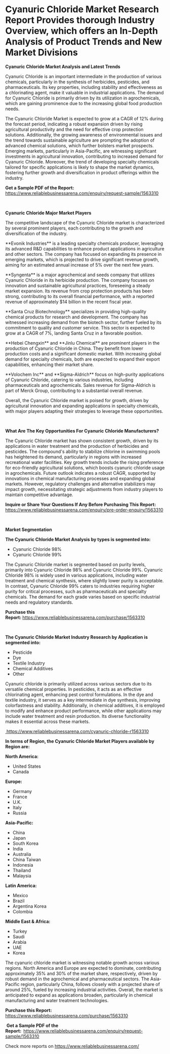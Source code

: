 <p><h1>Cyanuric Chloride Market Research Report Provides thorough Industry Overview, which offers an In-Depth Analysis of Product Trends and New Market Divisions</h1></p><p><strong>Cyanuric Chloride Market Analysis and Latest Trends</strong></p>
<p><p>Cyanuric Chloride is an important intermediate in the production of various chemicals, particularly in the synthesis of herbicides, pesticides, and pharmaceuticals. Its key properties, including stability and effectiveness as a chlorinating agent, make it valuable in industrial applications. The demand for Cyanuric Chloride is primarily driven by its utilization in agrochemicals, which are gaining prominence due to the increasing global food production needs.</p><p>The Cyanuric Chloride Market is expected to grow at a CAGR of 12% during the forecast period, indicating a robust expansion driven by rising agricultural productivity and the need for effective crop protection solutions. Additionally, the growing awareness of environmental issues and the trend towards sustainable agriculture are prompting the adoption of advanced chemical solutions, which further bolsters market prospects. Emerging markets, particularly in Asia-Pacific, are witnessing significant investments in agricultural innovation, contributing to increased demand for Cyanuric Chloride. Moreover, the trend of developing specialty chemicals tailored for specific applications is likely to shape the market dynamics, fostering further growth and diversification in product offerings within the industry.</p></p>
<p><strong>Get a Sample PDF of the Report:&nbsp;</strong> <a href="https://www.reliablebusinessarena.com/enquiry/request-sample/1563310?utm_campaign=3272&utm_medium=2&utm_source=Github&utm_content=ia&utm_term=02042025&utm_id=cyanuric-chloride">https://www.reliablebusinessarena.com/enquiry/request-sample/1563310</a></p>
<p>&nbsp;</p>
<p><strong>Cyanuric Chloride Major Market Players</strong></p>
<p><p>The competitive landscape of the Cyanuric Chloride market is characterized by several prominent players, each contributing to the growth and diversification of the industry.</p><p>**Evonik Industries** is a leading specialty chemicals producer, leveraging its advanced R&D capabilities to enhance product applications in agriculture and other sectors. The company has focused on expanding its presence in emerging markets, which is projected to drive significant revenue growth, aiming for an estimated annual increase of 5% over the next few years.</p><p>**Syngenta** is a major agrochemical and seeds company that utilizes Cyanuric Chloride in its herbicide production. The company focuses on innovation and sustainable agricultural practices, foreseeing a steady market expansion. Its revenue from crop protection products has been strong, contributing to its overall financial performance, with a reported revenue of approximately $14 billion in the recent fiscal year.</p><p>**Santa Cruz Biotechnology** specializes in providing high-quality chemical products for research and development. The company has witnessed increasing demand from the biotech sector, further fueled by its commitment to quality and customer service. This sector is expected to grow at a CAGR of 7%, landing Santa Cruz in a favorable position.</p><p>**Hebei Chengxin** and **Jinlu Chemical** are prominent players in the production of Cyanuric Chloride in China. They benefit from lower production costs and a significant domestic market. With increasing global demand for specialty chemicals, both are expected to expand their export capabilities, enhancing their market share.</p><p>**Volochem Inc** and **Sigma-Aldrich** focus on high-purity applications of Cyanuric Chloride, catering to various industries, including pharmaceuticals and agrochemicals. Sales revenue for Sigma-Aldrich is part of Merck Group, contributing to a substantial overall revenue. </p><p>Overall, the Cyanuric Chloride market is poised for growth, driven by agricultural innovation and expanding applications in specialty chemicals, with major players adapting their strategies to leverage these opportunities.</p></p>
<p>&nbsp;</p>
<p><strong>What Are The Key Opportunities For Cyanuric Chloride Manufacturers?</strong></p>
<p><p>The Cyanuric Chloride market has shown consistent growth, driven by its applications in water treatment and the production of herbicides and pesticides. The compound's ability to stabilize chlorine in swimming pools has heightened its demand, particularly in regions with increased recreational water facilities. Key growth trends include the rising preference for eco-friendly agricultural solutions, which boosts cyanuric chloride usage in agrochemicals. Future outlook indicates a robust CAGR, supported by innovations in chemical manufacturing processes and expanding global markets. However, regulatory challenges and alternative stabilizers may impact growth, necessitating strategic adjustments from industry players to maintain competitive advantage.</p></p>
<p><strong>Inquire or Share Your Questions If Any Before Purchasing This Report:</strong> <a href="https://www.reliablebusinessarena.com/enquiry/pre-order-enquiry/1563310?utm_campaign=3272&utm_medium=2&utm_source=Github&utm_content=ia&utm_term=02042025&utm_id=cyanuric-chloride">https://www.reliablebusinessarena.com/enquiry/pre-order-enquiry/1563310</a></p>
<p>&nbsp;</p>
<p><strong>Market Segmentation</strong></p>
<p><strong>The Cyanuric Chloride Market Analysis by types is segmented into:</strong></p>
<p><ul><li>Cyanuric Chloride 98%</li><li>Cyanuric Chloride 99%</li></ul></p>
<p><p>The Cyanuric Chloride market is segmented based on purity levels, primarily into Cyanuric Chloride 98% and Cyanuric Chloride 99%. Cyanuric Chloride 98% is widely used in various applications, including water treatment and chemical synthesis, where slightly lower purity is acceptable. In contrast, Cyanuric Chloride 99% caters to industries requiring higher purity for critical processes, such as pharmaceuticals and specialty chemicals. The demand for each grade varies based on specific industrial needs and regulatory standards.</p></p>
<p><strong>Purchase this Report:&nbsp;</strong><a href="https://www.reliablebusinessarena.com/purchase/1563310?utm_campaign=3272&utm_medium=2&utm_source=Github&utm_content=ia&utm_term=02042025&utm_id=cyanuric-chloride">https://www.reliablebusinessarena.com/purchase/1563310</a></p>
<p>&nbsp;</p>
<p><strong>The Cyanuric Chloride Market Industry Research by Application is segmented into:</strong></p>
<p><ul><li>Pesticide</li><li>Dye</li><li>Textile Industry</li><li>Chemical Additives</li><li>Other</li></ul></p>
<p><p>Cyanuric chloride is primarily utilized across various sectors due to its versatile chemical properties. In pesticides, it acts as an effective chlorinating agent, enhancing pest control formulations. In the dye and textile industry, it serves as a key intermediate in dye synthesis, improving colorfastness and stability. Additionally, in chemical additives, it is employed to modify and enhance product performance, while other applications may include water treatment and resin production. Its diverse functionality makes it essential across these markets.</p></p>
<p><a href="https://www.reliablebusinessarena.com/cyanuric-chloride-r1563310?utm_campaign=3272&utm_medium=2&utm_source=Github&utm_content=ia&utm_term=02042025&utm_id=cyanuric-chloride">&nbsp;https://www.reliablebusinessarena.com/cyanuric-chloride-r1563310</a></p>
<p><strong>In terms of Region, the Cyanuric Chloride Market Players available by Region are:</strong></p>
<p>
    <p> <strong> North America: </strong>
        <ul>
            <li>United States</li>
            <li>Canada</li>
        </ul>
        </p> 
    <p> <strong> Europe: </strong>
        <ul>
            <li>Germany</li>
            <li>France</li>
            <li>U.K.</li>
            <li>Italy</li>
            <li>Russia</li>
        </ul>
        </p> 
    <p> <strong> Asia-Pacific: </strong>
        <ul>
            <li>China</li>
            <li>Japan</li>
            <li>South Korea</li>
            <li>India</li>
            <li>Australia</li>
            <li>China Taiwan</li>
            <li>Indonesia</li>
            <li>Thailand</li>
            <li>Malaysia</li>
        </ul>
        </p> 
    <p> <strong> Latin America: </strong>
        <ul>
            <li>Mexico</li>
            <li>Brazil</li>
            <li>Argentina Korea</li>
            <li>Colombia</li>
        </ul>
        </p> 
    <p> <strong> Middle East & Africa: </strong>
        <ul>
            <li>Turkey</li>
            <li>Saudi</li>
            <li>Arabia</li>
            <li>UAE</li>
            <li>Korea</li>
        </ul>
    </p>
    </p>
<p><p>The cyanuric chloride market is witnessing notable growth across various regions. North America and Europe are expected to dominate, contributing approximately 35% and 30% of the market share, respectively, driven by robust demand in the agrochemical and pharmaceutical sectors. The Asia-Pacific region, particularly China, follows closely with a projected share of around 25%, fueled by increasing industrial activities. Overall, the market is anticipated to expand as applications broaden, particularly in chemical manufacturing and water treatment technologies.</p></p>
<p><strong>Purchase this Report: </strong><a href="https://www.reliablebusinessarena.com/purchase/1563310?utm_campaign=3272&utm_medium=2&utm_source=Github&utm_content=ia&utm_term=02042025&utm_id=cyanuric-chloride">https://www.reliablebusinessarena.com/purchase/1563310</a></p>
<p>&nbsp;<strong>Get a Sample PDF of the Report:&nbsp;&nbsp;</strong><a href="https://www.reliablebusinessarena.com/enquiry/request-sample/1563310?utm_campaign=3272&utm_medium=2&utm_source=Github&utm_content=ia&utm_term=02042025&utm_id=cyanuric-chloride">https://www.reliablebusinessarena.com/enquiry/request-sample/1563310</a></p>
<p><strong></strong></p>
<p>Check more reports on <a href="https://www.reliablebusinessarena.com/?utm_campaign=3272&utm_medium=2&utm_source=Github&utm_content=ia&utm_term=02042025&utm_id=cyanuric-chloride">https://www.reliablebusinessarena.com/</a></p>